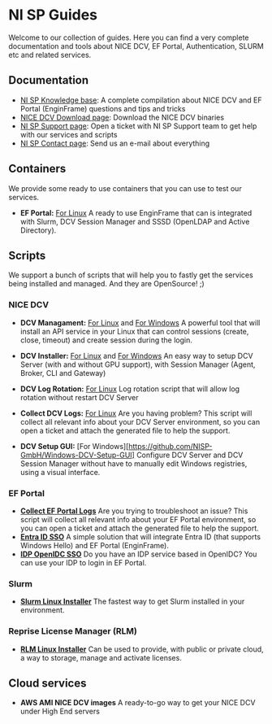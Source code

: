 # NI SP Guides

Welcome to our collection of guides. Here you can find a very complete documentation and tools about NICE DCV, EF Portal, Authentication, SLURM etc and related services.

## Documentation

* [NI SP Knowledge base](https://www.ni-sp.com/knowledge-base/): A complete compilation about NICE DCV and EF Portal (EnginFrame) questions and tips and tricks
* [NICE DCV Download page](https://www.ni-sp.com/solutions/nice-dcv-download-page/): Download the NICE DCV binaries
* [NI SP Support page](https://support.ni-sp.com/): Open a ticket with NI SP Support team to get help with our services and scripts
* [NI SP Contact page](https://www.ni-sp.com/contact/): Send us an e-mail about everything

## Containers

We provide some ready to use containers that you can use to test our services.

* __EF Portal:__ [For Linux](https://github.com/NISP-GmbH/EF-DCV-Containers) A ready to use EnginFrame that can is integrated with Slurm, DCV Session Manager and SSSD (OpenLDAP and Active Directory).

## Scripts

We support a bunch of scripts that will help you to fastly get the services being installed and managed. And they are OpenSource! ;)

### NICE DCV

* __DCV Managament:__ [For Linux](https://github.com/NISP-GmbH/DCV-Management-Linux) and [For Windows](https://github.com/NISP-GmbH/DCV-Management-Windows) A powerful tool that will install an API service in your Linux that can control sessions (create, close, timeout) and create session during the login.

* __DCV Installer:__ [For Linux](https://github.com/NISP-GmbH/DCV-Installer) and [For Windows](https://www.ni-sp.com/knowledge-base/dcv-installation/windows/) An easy way to setup DCV Server (with and without GPU support), with Session Manager (Agent, Broker, CLI and Gateway)

* __DCV Log Rotation:__ [For Linux](https://github.com/NISP-GmbH/DCV-Log-Rotation) Log rotation script that will allow log rotation without restart DCV Server

* __Collect DCV Logs:__ [For Linux](https://github.com/NISP-GmbH/Collect-DCV-Logs) Are you having problem? This script will collect all relevant info about your DCV Server environment, so you can open a ticket and attach the generated file to help the support.

* __DCV Setup GUI:__ [For Windows][https://github.com/NISP-GmbH/Windows-DCV-Setup-GUI] Configure DCV Server and DCV Session Manager without have to manually edit Windows registries, using a visual interface.

### EF Portal

* __[Collect EF Portal Logs](https://github.com/NISP-GmbH/Collect-EF-Portal-Logs)__ Are you trying to troubleshoot an issue? This script will collect all relevant info about your EF Portal environment, so you can open a ticket and attach the generated file to help the support.
* __[Entra ID SSO](https://github.com/NISP-GmbH/EF-EntraID-SSO)__ A simple solution that will integrate Entra ID (that supports Windows Hello) and EF Portal (EnginFrame).
* __[IDP OpenIDC SSO](https://github.com/NISP-GmbH/EF-IDP-OIDC)__ Do you have an IDP service based in OpenIDC? You can use your IDP to login in EF Portal.

### Slurm

* __[Slurm Linux Installer](https://github.com/NISP-GmbH/SLURM)__ The fastest way to get Slurm installed in your environment.

### Reprise License Manager (RLM)

* __[RLM Linux Installer](https://github.com/NISP-GmbH/RLM_for_Linux)__ Can be used to provide, with public or private cloud, a way to storage, manage and activate licenses.

## Cloud services

* __AWS AMI NICE DCV images__ A ready-to-go way to get your NICE DCV under High End servers
